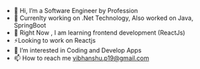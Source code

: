 - 👋 Hi, I’m a Software Engineer by Profession
- 🌱 Currenlty working on .Net Technology, Also worked on Java, SpringBoot
- 🔭 Right Now , I am learning frontend development (ReactJs)
- ⚡Looking to work on Reactjs
- 👀 I’m interested in Coding and Develop Apps
- 📫 How to reach me vibhanshu.p19@gmail.com

<!---
roody1901/roody1901 is a ✨ special ✨ repository because its `README.md` (this file) appears on your GitHub profile.
You can click the Preview link to take a look at your changes.
--->
